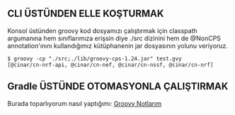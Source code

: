 ## CLI ÜSTÜNDEN ELLE KOŞTURMAK
Konsol üstünden groovy kod dosyamızı çalıştırmak için classpath argumanına hem sınıflarımıza erişsin diye ./src dizinini 
hem de @NonCPS annotation'ınını kullandığımız kütüphanenin jar dosyasının yolunu veriyoruz.

```
$ groovy -cp "./src;./lib/groovy-cps-1.24.jar" test.gvy
[@cinar/cn-nrf-api, @cinar/cn-nef, @cinar/cn-nssf, @cinar/cn-nrf]
```

## Gradle ÜSTÜNDE OTOMASYONLA ÇALIŞTIRMAK
Burada toparlıyorum nasıl yaptığımı:
[Groovy Notlarım](https://medium.com/@topkaya.cem/groovy-notlar%C4%B1m-e6177caea6a1)